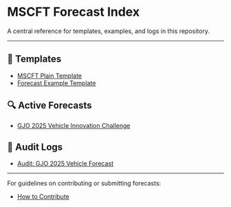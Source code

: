 # MSCFT Forecast Index

A central reference for templates, examples, and logs in this repository.

---

## 📁 Templates
- [MSCFT Plain Template](docs/MSCFT-Template-Plain.txt)
- [Forecast Example Template](templates/Forecast_ExampleTemplate.txt)

## 🔍 Active Forecasts
- [GJO 2025 Vehicle Innovation Challenge](examples/GJO_2025_VehicleChallenge.txt)

## 🧾 Audit Logs
- [Audit: GJO 2025 Vehicle Forecast](logs/AuditLog_Vehicle2025.txt)

---

For guidelines on contributing or submitting forecasts:
- [How to Contribute](CONTRIBUTING.md)
